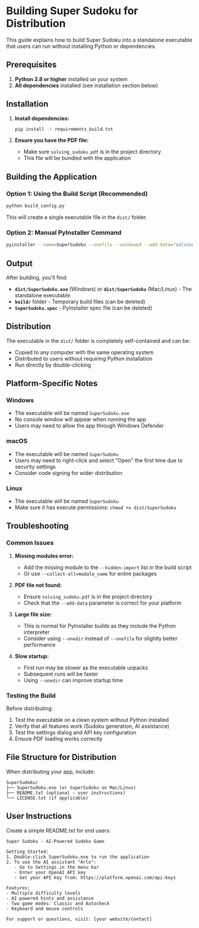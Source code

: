 # Building Super Sudoku for Distribution

This guide explains how to build Super Sudoku into a standalone executable that users can run without installing Python or dependencies.

## Prerequisites

1. **Python 3.8 or higher** installed on your system
2. **All dependencies** installed (see installation section below)

## Installation

1. **Install dependencies:**
   ```bash
   pip install -r requirements_build.txt
   ```

2. **Ensure you have the PDF file:**
   - Make sure `solving_sudoku.pdf` is in the project directory
   - This file will be bundled with the application

## Building the Application

### Option 1: Using the Build Script (Recommended)

```bash
python build_config.py
```

This will create a single executable file in the `dist/` folder.

### Option 2: Manual PyInstaller Command

```bash
pyinstaller --name=SuperSudoku --onefile --windowed --add-data="solving_sudoku.pdf;." --hidden-import=langchain_community.document_loaders.pdf --hidden-import=langchain_openai --collect-all=langchain --collect-all=langchain_community --collect-all=langchain_openai --clean --noconfirm app.py
```

## Output

After building, you'll find:
- **`dist/SuperSudoku.exe`** (Windows) or **`dist/SuperSudoku`** (Mac/Linux) - The standalone executable
- **`build/`** folder - Temporary build files (can be deleted)
- **`SuperSudoku.spec`** - PyInstaller spec file (can be deleted)

## Distribution

The executable in the `dist/` folder is completely self-contained and can be:
- Copied to any computer with the same operating system
- Distributed to users without requiring Python installation
- Run directly by double-clicking

## Platform-Specific Notes

### Windows
- The executable will be named `SuperSudoku.exe`
- No console window will appear when running the app
- Users may need to allow the app through Windows Defender

### macOS
- The executable will be named `SuperSudoku`
- Users may need to right-click and select "Open" the first time due to security settings
- Consider code signing for wider distribution

### Linux
- The executable will be named `SuperSudoku`
- Make sure it has execute permissions: `chmod +x dist/SuperSudoku`

## Troubleshooting

### Common Issues

1. **Missing modules error:**
   - Add the missing module to the `--hidden-import` list in the build script
   - Or use `--collect-all=module_name` for entire packages

2. **PDF file not found:**
   - Ensure `solving_sudoku.pdf` is in the project directory
   - Check that the `--add-data` parameter is correct for your platform

3. **Large file size:**
   - This is normal for PyInstaller builds as they include the Python interpreter
   - Consider using `--onedir` instead of `--onefile` for slightly better performance

4. **Slow startup:**
   - First run may be slower as the executable unpacks
   - Subsequent runs will be faster
   - Using `--onedir` can improve startup time

### Testing the Build

Before distributing:
1. Test the executable on a clean system without Python installed
2. Verify that all features work (Sudoku generation, AI assistance)
3. Test the settings dialog and API key configuration
4. Ensure PDF loading works correctly

## File Structure for Distribution

When distributing your app, include:
```
SuperSudoku/
├── SuperSudoku.exe (or SuperSudoku on Mac/Linux)
├── README.txt (optional - user instructions)
└── LICENSE.txt (if applicable)
```

## User Instructions

Create a simple README.txt for end users:

```
Super Sudoku - AI-Powered Sudoku Game

Getting Started:
1. Double-click SuperSudoku.exe to run the application
2. To use the AI assistant "Arlo":
   - Go to Settings in the menu bar
   - Enter your OpenAI API key
   - Get your API key from: https://platform.openai.com/api-keys

Features:
- Multiple difficulty levels
- AI-powered hints and assistance
- Two game modes: Classic and Autocheck
- Keyboard and mouse controls

For support or questions, visit: [your website/contact]
```